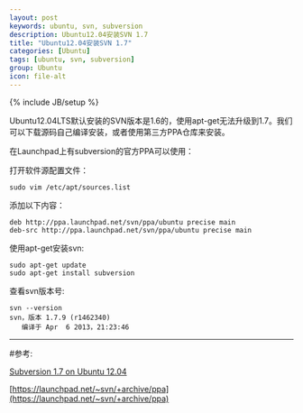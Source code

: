 ```yaml
---
layout: post
keywords: ubuntu, svn, subversion
description: Ubuntu12.04安装SVN 1.7
title: "Ubuntu12.04安装SVN 1.7"
categories: [Ubuntu]
tags: [ubuntu, svn, subversion]
group: Ubuntu
icon: file-alt
---
```

{% include JB/setup %}

Ubuntu12.04LTS默认安装的SVN版本是1.6的，使用apt-get无法升级到1.7。我们可以下载源码自己编译安装，或者使用第三方PPA仓库来安装。

在Launchpad上有subversion的官方PPA可以使用：

打开软件源配置文件：

    sudo vim /etc/apt/sources.list

<!--excerpt-->

添加以下内容：

    deb http://ppa.launchpad.net/svn/ppa/ubuntu precise main 
    deb-src http://ppa.launchpad.net/svn/ppa/ubuntu precise main 

使用apt-get安装svn:

    sudo apt-get update
    sudo apt-get install subversion

查看svn版本号:

    svn --version
    svn，版本 1.7.9 (r1462340)
       编译于 Apr  6 2013，21:23:46

***
#参考:

[Subversion 1.7 on Ubuntu 12.04](http://kovshenin.com/2013/subversion-1-7-on-ubuntu-12-04/)

[https://launchpad.net/~svn/+archive/ppa](https://launchpad.net/~svn/+archive/ppa)